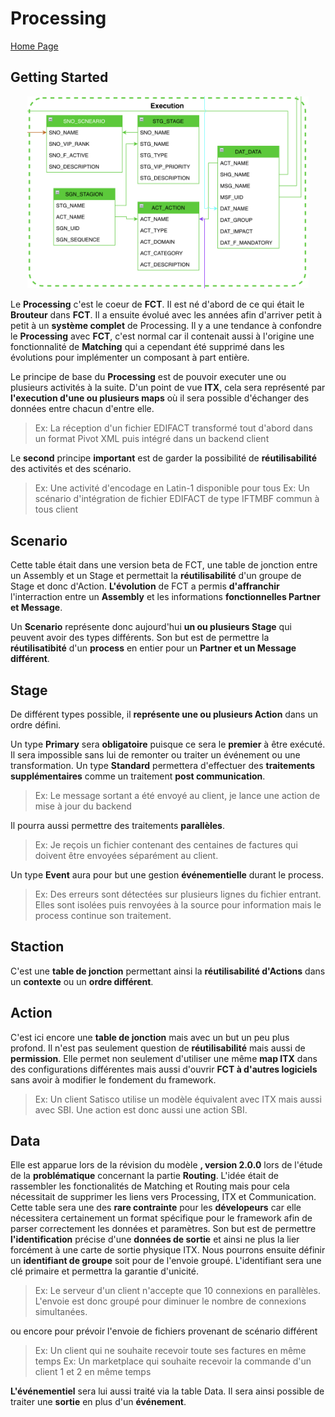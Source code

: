 # Processing #

[Home Page](../README.md)

## Getting Started ##

<p align="center"><img src="FCT--Framework--DataModel--Processing.png" width="450"></p>

Le __Processing__ c'est le coeur de __FCT__. Il est né d'abord de ce qui était le __Brouteur__ dans __FCT__. Il a ensuite évolué avec les années afin d'arriver petit à petit à un __système complet__ de Processing.
Il y a une tendance à confondre le __Processing__ avec __FCT__, c'est normal car il contenait aussi à l'origine une fonctionnalité de __Matching__ qui a cependant été supprimé dans les évolutions pour implémenter un composant à part entière.

Le principe de base du __Processing__ est de pouvoir executer une ou plusieurs activités à la suite. D'un point de vue __ITX__, cela sera représenté par __l'execution d'une ou plusieurs maps__ où il sera possible d'échanger des données entre chacun d'entre elle.
> Ex: La réception d'un fichier EDIFACT transformé tout d'abord dans un format Pivot XML puis intégré dans un backend client


Le __second__ principe __important__ est de garder la possibilité de __réutilisabilité__ des activités et des scénario.
> Ex: Une activité d'encodage en Latin-1 disponible pour tous
> Ex: Un scénario d'intégration de fichier EDIFACT de type IFTMBF commun à tous client

## Scenario ##
Cette table était dans une version beta de FCT, une table de jonction entre un Assembly et un Stage et permettait la __réutilisabilité__ d'un groupe de Stage et donc d'Action.
__L'évolution__ de FCT a permis __d'affranchir__ l'interraction entre un __Assembly__ et les informations __fonctionnelles Partner et Message__.

Un __Scenario__ représente donc aujourd'hui __un ou plusieurs Stage__ qui peuvent avoir des types différents.
Son but est de permettre la __réutilisatibité__ d'un __process__ en entier pour un __Partner et un Message différent__.

## Stage ##
De différent types possible, il __représente une ou plusieurs Action__ dans un ordre défini.

Un type __Primary__ sera __obligatoire__ puisque ce sera le __premier__ à être exécuté. Il sera impossible sans lui de remonter ou traiter un événement ou une transformation.
Un type __Standard__ permettera d'effectuer des __traitements supplémentaires__ comme un traitement __post communication__.
> Ex: Le message sortant a été envoyé au client, je lance une action de mise à jour du backend

Il pourra aussi permettre des traitements __parallèles__.
> Ex: Je reçois un fichier contenant des centaines de factures qui doivent être envoyées séparément au client.

Un type __Event__ aura pour but une gestion __événementielle__ durant le process.
> Ex: Des erreurs sont détectées sur plusieurs lignes du fichier entrant. Elles sont isolées puis renvoyées à la source pour information mais le process continue son traitement.

## Staction ##
C'est une __table de jonction__ permettant ainsi la __réutilisabilité d'Actions__ dans un __contexte__ ou un __ordre différent__.

## Action ##
C'est ici encore une __table de jonction__ mais avec un but un peu plus profond. Il n'est pas seulement question de __réutilisabilité__ mais aussi de __permission__.
Elle permet non seulement d'utiliser une même __map ITX__ dans des configurations différentes mais aussi d'ouvrir __FCT à d'autres logiciels__ sans avoir à modifier le fondement du framework.
> Ex: Un client Satisco utilise un modèle équivalent avec ITX mais aussi avec SBI. Une action est donc aussi une action SBI.

## Data ##
Elle est apparue lors de la révision du modèle __, version 2.0.0__ lors de l'étude de la __problématique__ concernant la partie __Routing__.
L'idée était de rassembler les fonctionalités de Matching et Routing mais pour cela nécessitait de supprimer les liens vers Processing, ITX et Communication.
Cette table sera une des __rare contrainte__ pour les __dévelopeurs__ car elle nécessitera certainement un format spécifique pour le framework afin de parser correctement les données et paramètres.
Son but est de permettre __l'identification__ précise d'une __données de sortie__ et ainsi ne plus la lier forcément à une carte de sortie physique ITX.
Nous pourrons ensuite définir un __identifiant de groupe__ soit pour de l'envoie groupé. L'identifiant sera une clé primaire et permettra la garantie d'unicité.
> Ex: Le serveur d'un client n'accepte que 10 connexions en parallèles. L'envoie est donc groupé pour diminuer le nombre de connexions simultanées.

ou encore pour prévoir l'envoie de fichiers provenant de scénario différent
> Ex: Un client qui ne souhaite recevoir toute ses factures en même temps
> Ex: Un marketplace qui souhaite recevoir la commande d'un client 1 et 2 en même temps

__L'événementiel__ sera lui aussi traité via la table Data. Il sera ainsi possible de traiter une __sortie__ en plus d'un __événement__.
